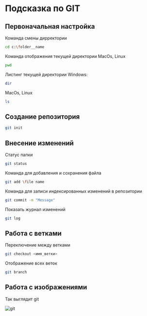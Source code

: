 # Подсказка по GIT

## Первоначальная настройка
Команда смены дирректории
```sh
cd c:\folder__name
```
Команда отображения текущей директории MacOs, Linux
```sh
pwd
```
Листинг текущей директории Windows:
```sh
dir
```
MacOs, Linux
```sh
ls
```
## Создание репозитория
```sh
git init
```
## Внесение изменений
Статус папки
```sh
git status
```
Команда для добавления и сохранения файла 
```sh
git add \file name
```
Команда для записи индексированных изменений в репозитории
```sh
git commit -m "Message"
```
Показать журнал изменений
```sh
git log
```
## Работа с ветками
Переключение между ветками
```sh
git checkout <имя_ветки>
```
Отображение всех веток
```sh 
git branch
```
## Работа с изображениями
Так выглядит git 

![git](загрузка.png)